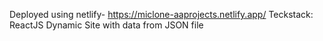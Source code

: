 Deployed using netlify- https://miclone-aaprojects.netlify.app/
Teckstack: ReactJS 
Dynamic Site with data from JSON file
